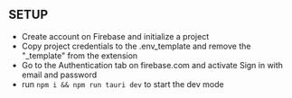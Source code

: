 ## SETUP ##

- Create account on Firebase and initialize a project
- Copy project credentials to the .env_template and remove the "_template" from the extension
- Go to the Authentication tab on firebase.com and activate Sign in with email and password
- run ```npm i && npm run tauri dev``` to start the dev mode
